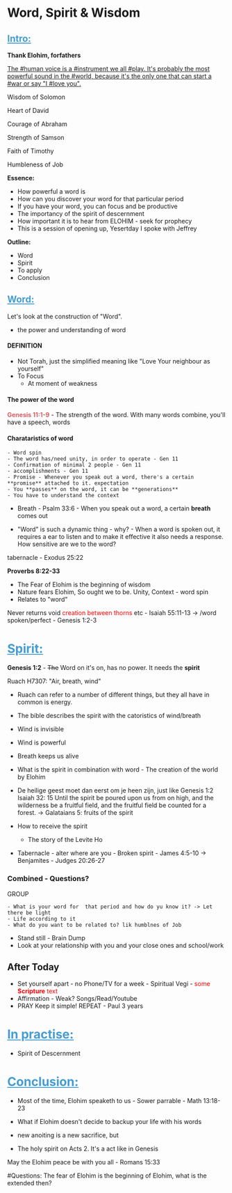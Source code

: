 # Word, Spirit & Wisdom

## <span style="color: #459DD1"><u>Intro:</u></span>

**Thank Elohim, forfathers**

<u>The #human voice is a #instrument we all #play. It's probably the most powerful sound in the #world, because it's the only one that can start a #war or say "I #love you". </u>

Wisdom of Solomon

Heart of David

Courage of Abraham

Strength of Samson

Faith of Timothy

Humbleness of Job

**Essence:**
- How powerful a word is
- How can you discover your word for that particular period
- If you have your word, you can focus and be productive
- The importancy of the spirit of descernment
- How important it is to hear from ELOHIM - seek for prophecy
- This is a session of opening up, Yesertday I spoke with Jeffrey

**Outline:**
- Word
- Spirit
- To apply
- Conclusion

## <span style="color: #459DD1"><u>Word:</u></span>
Let's look at the construction of "Word".
- the power and understanding of word

#### DEFINITION

- Not Torah, just the simplified meaning like "Love Your neighbour as yourself"
- To Focus
	- At moment of weakness

#### The power of the word
<span style="color: #D95D61">**Genesis 11:1-9**</span> - 
The strength of the word. With many words combine, you'll have a speech, words

#### Charataristics of word
```
- Word spin
- The word has/need unity, in order to operate - Gen 11
- Confirmation of minimal 2 people - Gen 11
- accomplishments - Gen 11
- Promise - Whenever you speak out a word, there's a certain **promise** attached to it. expectation
- You **passes** on the word, it can be **generations**
- You have to understand the context
```
- Breath - Psalm 33:6 - When you speak out a word, a certain **breath** comes out


- "Word" is such a dynamic thing
       - why? 
              - When a word is spoken out, it requires a ear to listen and to make it effective it also needs a response. How sensitive are we to the word? 

tabernacle  - Exodus 25:22

**Proverbs 8:22-33** 
- The Fear of Elohim is the beginning of wisdom
- Nature fears Elohim, So ought we to be. Unity, Context - word spin
- Relates to "word"

Never returns void <span style="color:red">creation between thorns</span> etc - Isaiah 55:11-13 
-> /word spoken/perfect - Genesis 1:2-3


# <span style="color: #459DD1"><u>Spirit:</u></span>
**Genesis 1:2**  - <strike>The</strike> Word on it's on, has no power. It needs the **spirit**  

Ruach H7307: "Air, breath, wind"
- Ruach can refer to a number of different things, but they all have in common is energy.
- The bible describes the spirit with the catoristics of wind/breath
- Wind is invisible
- Wind is powerful
- Breath keeps us alive

- What is the spirit in combination with word
       - The creation of the world by Elohim
- De heilige geest moet dan eerst om je heen zijn, just like Genesis 1:2
Isaiah 32: 15 Until the spirit be poured upon us from on high, and the wilderness be a fruitful field, and the fruitful field be counted for a forest. -> Galataians 5: fruits of the spirit

- How to receive the spirit
	- The story of the Levite Ho
- Tabernacle - alter where are you
       - Broken spirit - James 4:5-10 -> Benjamites - Judges 20:26-27

### Combined - Questions?
GROUP
```
- What is your word for  that period and how do yu know it? -> Let there be light
- Life according to it
- What do you want to be related to? lik humblnes of Job
```
- Stand still
		- Brain Dump
- Look at your relationship with you and your close ones and school/work

## After Today
- Set yourself apart
       - no Phone/TV for a week
       - Spiritual Vegi - <span style="color:red">some **Scripture** text</span>
- Affirmation - Weak? Songs/Read/Youtube       
- PRAY
Keep it simple!
REPEAT - Paul 3 years

# <span style="color: #459DD1"><u>In practise:</u></span>

- Spirit of Descernment


# <span style="color: #459DD1"><u>Conclusion:</u></span>
- Most of the time, Elohim speaketh to us - Sower parrable - Math 13:18-23

- What if Elohim doesn't decide to backup your life with his words

- new anoiting is a new sacrifice, but

- The holy spirit on Acts 2. It's a act like in Genesis

May the Elohim peace be with you all - Romans 15:33

#Questions:
The fear of Elohim is the beginning of Elohim, what is the extended then?
